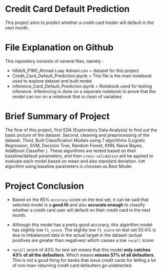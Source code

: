 # Credit Card Default Prediction

This project aims to predict whether a credit card holder will default in the next month.

# File Explanation on Github

This repository consists of several files, namely :

- h8dsft_P1M1_Ahmad Luay Adnani.csv = dataset for this project
- Credit_Card_Default_Prediction.ipynb = This file is the main notebook used to explore dataset and built model
- inference_Card_Default_Prediction.ipynb = Notebook used for testing inference. Inferencing is done on a separate notebook to prove that the model can run on a notebook that is clean of variables

# Brief Summary of Project

The flow of this project, first EDA (Exploratory Data Analysis) to find out the basic picture of the dataset. Second, cleaning and preprocessing of the dataset. Third, Built Classification Models using 7 algorithms (Logistic Regression, SVM, Decision Tree, Random Forest, KNN, Naive Bayes, AdaBoost Classifier ). These algorithms are tested based on their baseline/default parameters, and then `cross-validation` will be applied to evaluate each model based on mean and also standard deviation. `SVM` algorithm using baseline parameters is choosen as Best Model.

# Project Conclusion

- Based on the 85% `accuracy` score on the test set, it can be said that selected model is a **good fit** and also **accurate enough** to classify whether a credit card user will default on their credit card in the next month.

- Although this model has a pretty good accuracy, this algorithm model has slightly low `f1_score`. The slightly low `f1_score` on test set 53.4% is due to imbalanced data in the actual target in the dataset (actual positives are greater than negatives) which causes a low `recall` score.

-  `recall` score of 43% for test set means that this model **only catches 43% of all the defaulters**. Which means **misses 57% of all defaulters**. This is not a good thing for banks that issue credit cards for letting a lot of non-loan-returning credit card defaulters go undetected.


